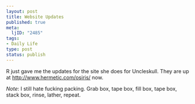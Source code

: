 ```yaml
--- 
layout: post
title: Website Updates
published: true
meta: 
  ljID: "2485"
tags: 
- Daily Life
type: post
status: publish
---
```

R just gave me the updates for the site she does for Uncleskull. They are up at <a href="http://www.hermetic.com/osiris/">http://www.hermetic.com/osiris/</a> now.

<i>Note</i>: I still hate fucking packing. Grab box, tape box, fill box, tape box, stack box, rinse, lather, repeat.
